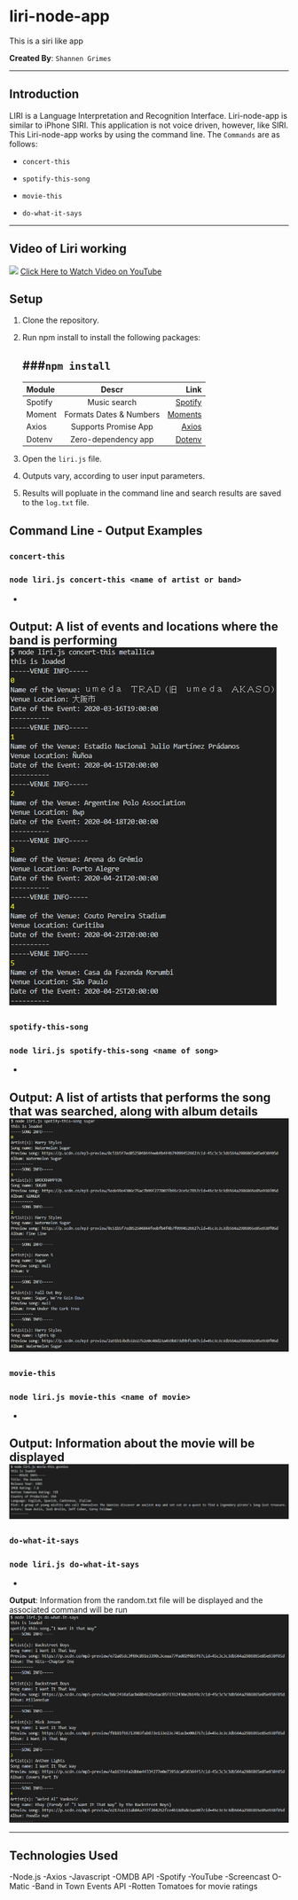 # liri-node-app
This is a siri like app

**Created By**: `Shannen Grimes`

- - -

## Introduction
LIRI is a Language Interpretation and Recognition Interface.  Liri-node-app is similar to iPhone SIRI.  This application is not voice driven, however, like SIRI.  This Liri-node-app works by using the command line.  The `Commands` are as follows:
   * `concert-this`

   * `spotify-this-song`

   * `movie-this`

   * `do-what-it-says`

- - - 

## Video of Liri working
![](https://j.gifs.com/wVxJlg.gif)
[Click Here to Watch Video on YouTube](https://www.youtube.com/watch?v=XIsz4uQGeUQ)

## Setup

1.  Clone the repository.
2.  Run npm install to install the following packages:

      ###`npm install`
      - 
      | Module        | Descr                        | Link                                                            |
      | ------------- |:-------------:               | -----:                                                          |
      | Spotify       | Music search                 | [Spotify](https://developer.spotify.com/documentation/web-api/) |
      | Moment        | Formats Dates & Numbers      | [Moments](https://momentjs.com/docs/)                           |
      | Axios         | Supports Promise App         | [Axios](https://www.npmjs.com/package/axios)                    |
      | Dotenv        | Zero-dependency app          | [Dotenv](https://www.npmjs.com/package/dotenv)                  |

3. Open the `liri.js` file.
4. Outputs vary, according to user input parameters.
5. Results will popluate in the command line and search results are saved to the `log.txt` file.

## Command Line - Output Examples
### `concert-this`
### `node liri.js concert-this <name of artist or band>`
-
**Output**: A list of events and locations where the band is performing
![Results](/assets/images/concert-this-metallica.png)
-
### `spotify-this-song`
### `node liri.js spotify-this-song <name of song>`
-
**Output**: A list of artists that performs the song that was searched, along with album details
![Results](/assets/images/spotify-this-song-sugar.png)
-
### `movie-this`
### `node liri.js movie-this <name of movie>`
-
**Output**: Information about the movie will be displayed
![Results](/assets/images/movie-this-goonies.png)
-
### `do-what-it-says`
### `node liri.js do-what-it-says`
-
**Output**: Information from the random.txt file will be displayed and the associated command will be run
![Results](/assets/images/do-what-it-says.png)
- - -
## Technologies Used
-Node.js
-Axios
-Javascript
-OMDB API
-Spotify
-YouTube
-Screencast O-Matic
-Band in Town Events API
-Rotten Tomatoes for movie ratings





